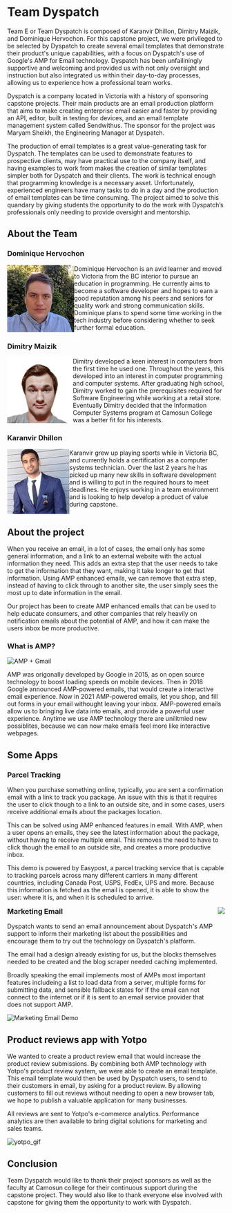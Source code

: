 # Team Dyspatch

Team E or Team Dyspatch is composed of Karanvir Dhillon, Dimitry Maizik, and Dominique Hervochon. For this capstone project, we were privileged to be selected by Dyspatch to create several email templates that demonstrate their product's unique capabilities, with a focus on Dyspatch's use of Google's AMP for Email technology. Dyspatch has been unfailiningly supportive and welcoming and provided us with not only oversight and instruction but also integrated us within their day-to-day processes, allowing us to experience how a professional team works.

Dyspatch is a company located in Victoria with a history of sponsoring capstone projects. Their main products are an email production platform that aims to make creating enterprise email easier and faster by providing an API, editor, built in testing for devices, and an email template management system called Sendwithus. The sponsor for the project was Maryam Sheikh, the Engineering Manager at Dyspatch.

The production of email templates is a great value-generating task for Dyspatch. The templates can be used to demonstrate features to prospective clients, may have practical use to the company itself, and having examples to work from makes the creation of similar templates simpler both for Dyspatch and their clients. The work is technical enough that programming knowledge is a necessary asset. Unfortunately, experienced engineers have many tasks to do in a day and the production of email templates can be time consuming. The project aimed to solve this quandary by giving students the opportunity to do the work with Dyspatch’s professionals only needing to provide oversight and mentorship.

## About the Team

### Dominique Hervochon
<img align='left' src='assets/imageDom.png' alt='Headshot of Dominique Hervochon.'>
Dominique Hervochon is an avid learner and moved to Victoria from the BC interior to pursue an education in programming. He currently aims to become a software developer and hopes to earn a good reputation among his peers and seniors for quality work and strong communication skills. Dominique plans to spend some time working in the tech industry before considering whether to seek further formal education.
<br clear="left"/>

### Dimitry Maizik
<img align='left' src='assets/imageDima.png' alt='Headshot of Dimitry Maizik.'>
Dimitry developed a keen interest in computers from the first time he used one. Throughout the years, this developed into an interest in computer programming and computer systems. After graduating high school, Dimitry worked to gain the prerequisites required for Software Engineering while working at a retail store. Eventually Dimitry decided that the Information Computer Systems program at Camosun College was a better fit for his interests.
<br clear="left"/>

### Karanvir Dhillon
<img align='left' src='assets/imageKaran.png' alt='Headshot of Karanvir Dhillon.'>
Karanvir grew up playing sports while in Victoria BC, and currently holds a certification as a computer systems technician. Over the last 2 years he has picked up many new skills in software development and is willing to put in the required hours to meet deadlines. He enjoys working in a team environment and is looking to help develop a product of value during capstone.
<br clear="left"/>

## About the project

When you receive an email, in a lot of cases, the email only has some general information, and a link to an external website with the actual information they need. This adds an extra step that the user needs to take to get the information that they want, making it take longer to get that information. Using AMP enhanced emails, we can remove that extra step, instead of having to click through to another site, the user simply sees the most up to date information in the email.

Our project has been to create AMP enhanced emails that can be used to help educate consumers, and other companies that rely heavily on notification emails about the potential of AMP, and how it can make the users inbox be more productive. 

### What is AMP?

<img style="margin: auto;" alt="AMP + Gmail" src="https://esourcecapital.it/wp-content/uploads/2018/03/google-incorpora-amp-no-gmail-1.jpg" />

 AMP was origonally developed by Google in 2015, as on open source technology to boost loading speeds on mobile devices.
 Then in 2018 Google announced AMP-powered emails, that would create a interactive email experience.
 Now in 2021 AMP-powered emails, let you shop, and fill out forms in your email withought leaving your inbox.
 AMP-powered emails allow us to bringing live data into emails, and provide a powerful user experience.
 Anytime we use AMP technology there are unilitmied new possiblites, because we can now make emails feel more like interactive webpages.

## Some Apps


### Parcel Tracking

<div style="float: left;">
When you purchase something online, typically, you are sent a confirmation email with a link to track you package. An issue with this is that it requires the user to click though to a link to an outside site, and in some cases, users receive additional emails about the packages location.

This can be solved using AMP enhanced features in email. With AMP, when a user opens an emails, they see the latest information about the package, without having to receive multiple email. This removes the need to have to click though the email to an outside site, and creates a more productive inbox.


This demo is powered by Easypost, a parcel tracking service that is capable to tracking parcels across many different carriers in many different countries, including Canada Post, USPS, FedEx, UPS and more. Because this information is fetched as the email is opened, it is able to show the user: where it is, and when it is scheduled to arrive. 
</div>
<img src="https://user-images.githubusercontent.com/16964252/126915135-abff026b-ed73-4500-bf3d-37a61b9db275.gif" id="parcelTrackImg" style="float: right; height: 500px;" />



### Marketing Email

Dyspatch wants to send an email announcement about Dyspatch's AMP support to inform their marketing list about the possibilities and encourage them to try out the technology on Dyspatch's platform.

The email had a design already existing for us, but the blocks themselves needed to be created and the blog scraper needed caching implemented.

Broadly speaking the email implements most of AMPs most important features includeing a list to load data from a server, multiple forms for submitting data, and sensible fallback states for if the email can not connect to the internet or if it is sent to an email service provider that does not support AMP.

![Marketing Email Demo](/assets/marketing-email.gif)


## Product reviews app with Yotpo

We wanted to create a product review email that would increase the product review submissions. By combining both AMP technology with Yotpo's product review system, we were able to create an email template. This email template would then be used by Dyspatch users, to send to their customers in email, by asking for a product review. 
By allowing customers to fill out reviews without needing to open a new browser tab, we hope to publish a valuable application for many businesses.

All reviews are sent to Yotpo's e-commerce analytics. Performance analytics are then available to bring digital solutions for marketing and sales teams.

![yotpo_gif](https://user-images.githubusercontent.com/77651757/126915617-3d8bf30a-736e-4477-b2c3-e8f851f84839.gif)



## Conclusion 

Team Dyspatch would like to thank their project sponsors as well as the faculty at Camosun college for their continuous support during the capstone project. They would also like to thank everyone else involved with capstone for giving them the opportunity to work with Dyspatch.


